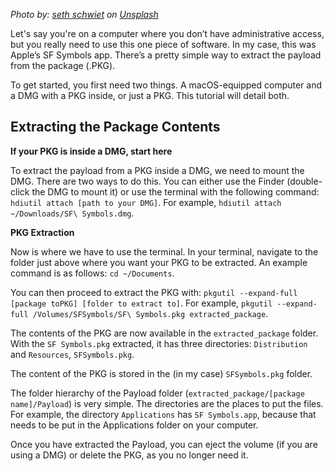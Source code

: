 *Photo by: [seth schwiet](https://unsplash.com/@schwiet?utm_source=hkamran&amp;utm_medium=referral)
on [Unsplash](https://unsplash.com?utm_source=hkamran&amp;utm_medium=referral)*

Let's say you're on a computer where you don’t have administrative access, but you
really need to use this one piece of software. In my case, this was Apple’s SF Symbols
app. There’s a pretty simple way to extract the payload from the package (.PKG).

To get started, you first need two things. A macOS-equipped computer and a DMG with
a PKG inside, or just a PKG. This tutorial will detail both.

## Extracting the Package Contents

**If your PKG is inside a DMG, start here**

To extract the payload from a PKG inside a DMG, we need to mount the DMG. There
are two ways to do this. You can either use the Finder (double-click the DMG to
mount it) or use the terminal with the following command: `hdiutil attach [path
to your DMG]`. For example, `hdiutil attach ~/Downloads/SF\ Symbols.dmg`.

**PKG Extraction**

Now is where we have to use the terminal. In your terminal, navigate to the folder
just above where you want your PKG to be extracted. An example command is as follows:
`cd ~/Documents`.

You can then proceed to extract the PKG with:
`pkgutil --expand-full [package toPKG] [folder to extract to]`. For example,
`pkgutil --expand-full /Volumes/SFSymbols/SF\ Symbols.pkg extracted_package`.

The contents of the PKG are now available in the `extracted_package` folder. With
the `SF Symbols.pkg` extracted, it has three directories: `Distribution` and `Resources`,
`SFSymbols.pkg`.

The content of the PKG is stored in the (in my case) `SFSymbols.pkg` folder.

The folder hierarchy of the Payload folder (`extracted_package/[package name]/Payload`)
is very simple. The directories are the places to put the files. For example, the
directory `Applications` has `SF Symbols.app`, because that needs to be put in the
Applications folder on your computer.

Once you have extracted the Payload, you can eject the volume (if you are using
a DMG) or delete the PKG, as you no longer need it.
